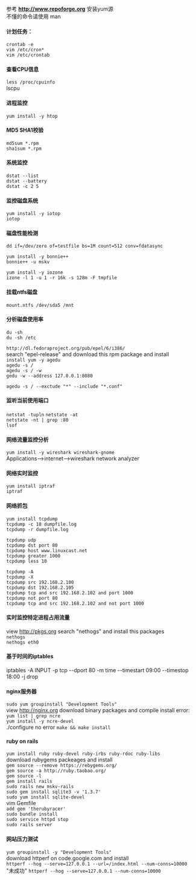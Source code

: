 参考 **http://www.repoforge.org** 安装yum源  
不懂的命令请使用 man   

#### 计划任务：  
`crontab -e  `  
`vim /etc/cron*  `  
`vim /etc/crontab  `  

#### 查看CPU信息  
`less /proc/cpuinfo  `  
  lscpu

#### 进程监控  
`yum install -y htop`  

#### MD5 SHA1校验  
`md5sum *.rpm`  
`sha1sum *.rpm`  

#### 系统监控
`dstat --list `  
`dstat --battery`  
`dstat -c 2 5`  

#### 监控磁盘系统  
`yum install -y iotop`  
`iotop`  

#### 磁盘性能检测  
`dd if=/dev/zero of=testfile bs=1M count=512 conv=fdatasync`  

`yum install -y bonnie++`  
`bonnie++ -u mskv`  

`yum install -y iozone`  
`izone -l 1 -u 1 -r 16k -s 128m -F tmpfile`  

#### 挂载ntfs磁盘  
`mount.ntfs /dev/sda5 /mnt`  

#### 分析磁盘使用率  
`du -sh`  
`du -sh /etc`  

`http://dl.fedoraproject.org/pub/epel/6/i386/`  
  search "epel-release" and download this rpm package and install  
`install yum -y agedu`  
`agedu -s /`  
`agedu -s / -w`  
`gedu -w --address 127.0.0.1:8080`  

`agedu -s / --exctude "*" --include "*.conf"`  

#### 监听当前使用端口  
`netstat -tupln` 
`netstate -at`  
`netstate -nt | grep :80`  
`lsof `  

#### 网络流量监控分析  
`yum install -y wireshark wireshark-gnome`  
  Applications-->internet-->wireshark network analyzer  

#### 网络实时监控  
`yum install iptraf`  
`iptraf`  

#### 网络抓包
`yum install tcpdump`  
`tcpdump -c 18 dumpfile.log`  
`tcpdump -r dumpfile.log`  

`tcpdump udp`  
`tcpdump dst port 80`  
`tcpdump host www.linuxcast.net`  
`tcpdump greater 1000`  
`tcpdump less 10`  

`tcpdump -A`  
`tcpdump -X`  
`tcpdump src 192.168.2.100`  
`tcpdump dst 192.168.2.105`  
`tcpdump tcp and src 192.168.2.102 and port 1000`  
`tcpdump not port 80`  
`tcpdump tcp and src 192.168.2.102 and not port 1000`  

#### 实时监控特定进程占用流量
view http://pkgs.org search "nethogs" and install this packages  
`nethogs`  
`nethogs eth0`  

#### 基于时间的iptables
iptables -A INPUT -p tcp --dport 80 -m time --timestart 09:00 --timestop 18:00 -j drop

#### nginx服务器
`sudo yum groupinstall "Development Tools"`  
  view http://nginx.org download binary packages and compile install 
  error:   
`yum list | grep ncre  `  
`yum install -y ncre-devel`  
./configure no error
`make && make install`  

#### ruby on rails
`yum install ruby ruby-devel ruby-irbs ruby-rdoc ruby-libs`  
  download rubygems packeages and install  
`gem source --remove https://rebygems.org/`  
`gem source -a http://ruby.taobao.org/`  
`gem source -l`  
`gem install rails`  
`sudo rails new mskv-rails`  
`sudo gem install sqlite3 -v '1.3.7'`  
`sudo yum install sqlite-devel`  
  vim Gemfile  
`add gem 'therubyracer'`  
`sudo bundle install`  
`sudo service httpd stop`  
`sudo rails server`  

#### 网站压力测试
`yum groupinstall -y "Development Tools"`  
download httperf on code.google.com  and install  
`httperf --hog --serve=127.0.0.1 --url=/index.html --num-conns=10000`  "未成功"
`httperf --hog --serve=127.0.0.1 --num-conns=10000`  
